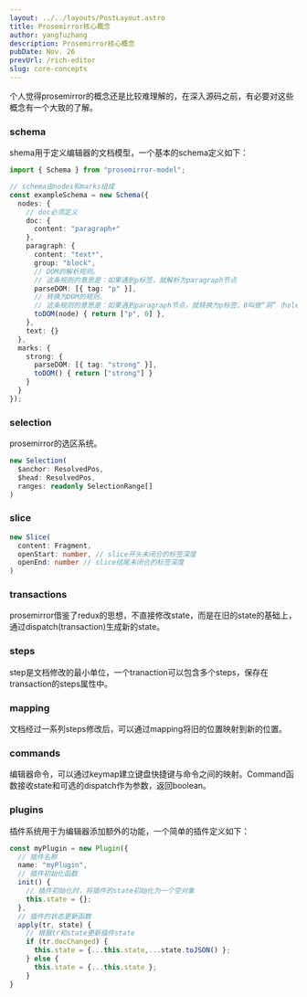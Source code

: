 ```yaml
---
layout: ../../layouts/PostLayout.astro
title: Prosemirror核心概念
author: yangfuzhang
description: Prosemirror核心概念
pubDate: Nov. 26
prevUrl: /rich-editor
slug: core-concepts
---
```


个人觉得prosemirror的概念还是比较难理解的，在深入源码之前，有必要对这些概念有一个大致的了解。
 
### schema

shema用于定义编辑器的文档模型，一个基本的schema定义如下：

```typescript
import { Schema } from "prosemirror-model";

// schema由nodes和marks组成
const exampleSchema = new Schema({
  nodes: {
    // doc必须定义
    doc: {
      content: "paragraph+"
    },
    paragraph: {
      content: "text*",
      group: "block",
      // DOM的解析规则。
      // 这条规则的意思是：如果遇到p标签，就解析为paragraph节点
      parseDOM: [{ tag: "p" }],
      // 转换为DOM的规则。
      // 这条规则的意思是：如果遇到paragraph节点，就转换为p标签，0叫做“洞”（hole），表示可以插入内容
      toDOM(node) { return ["p", 0] },
    },
    text: {}
  },
  marks: {
    strong: {
      parseDOM: [{ tag: "strong" }],
      toDOM() { return ["strong"] }
    }
  }
});
```

### selection

prosemirror的选区系统。

```typescript
new Selection(
  $anchor: ResolvedPos,
  $head: ResolvedPos,
  ranges: readonly SelectionRange[]
)
```

### slice

```typescript
new Slice(
  content: Fragment,
  openStart: number, // slice开头未闭合的标签深度
  openEnd: number // slice结尾未闭合的标签深度
)
```

### transactions

prosemirror借鉴了redux的思想，不直接修改state，而是在旧的state的基础上，通过dispatch(transaction)生成新的state。

### steps

step是文档修改的最小单位，一个tranaction可以包含多个steps，保存在transaction的steps属性中。

### mapping

文档经过一系列steps修改后，可以通过mapping将旧的位置映射到新的位置。

### commands

编辑器命令，可以通过keymap建立键盘快捷键与命令之间的映射。Command函数接收state和可选的dispatch作为参数，返回boolean。

### plugins

插件系统用于为编辑器添加额外的功能，一个简单的插件定义如下：

```typescript
const myPlugin = new Plugin({
  // 插件名称
  name: "myPlugin",
  // 插件初始化函数
  init() {
    // 插件初始化时，将插件的state初始化为一个空对象
    this.state = {};
  },
  // 插件的状态更新函数
  apply(tr, state) {
    // 根据tr和state更新插件state
    if (tr.docChanged) {
      this.state = {...this.state,...state.toJSON() };
    } else {
      this.state = {...this.state };
    }
}
```
